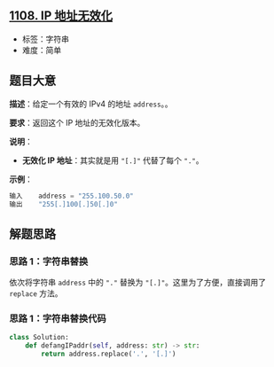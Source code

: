 ## [1108. IP 地址无效化](https://leetcode.cn/problems/defanging-an-ip-address/)

- 标签：字符串
- 难度：简单

## 题目大意

**描述**：给定一个有效的 IPv4 的地址 `address`。。

**要求**：返回这个 IP 地址的无效化版本。

**说明**：

- **无效化 IP 地址**：其实就是用 `"[.]"` 代替了每个 `"."`。

**示例**：

```Python
输入    address = "255.100.50.0"
输出    "255[.]100[.]50[.]0"
```

## 解题思路

### 思路 1：字符串替换

依次将字符串 `address` 中的 `"."` 替换为 `"[.]"`。这里为了方便，直接调用了 `replace` 方法。

### 思路 1：字符串替换代码

```Python
class Solution:
    def defangIPaddr(self, address: str) -> str:
        return address.replace('.', '[.]')
```
